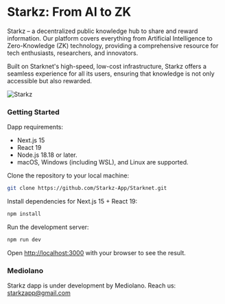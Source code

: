 # Starkz: From AI to ZK

Starkz – a decentralized public knowledge hub to share and reward information. Our platform covers everything from Artificial Intelligence to Zero-Knowledge (ZK) technology, providing a comprehensive resource for tech enthusiasts, researchers, and innovators.

Built on Starknet's high-speed, low-cost infrastructure, Starkz offers a seamless experience for all its users, ensuring that knowledge is not only accessible but also rewarded.

![Starkz](https://mediolano.app/wp-content/uploads/2025/01/Starkz-Mockup.png)


### Getting Started

Dapp requirements:
- Next.js 15
- React 19
- Node.js 18.18 or later.
- macOS, Windows (including WSL), and Linux are supported.

Clone the repository to your local machine:

```bash
git clone https://github.com/Starkz-App/Starknet.git
```
Install dependencies for Next.js 15 + React 19:

```bash
npm install
```

Run the development server:

```bash
npm run dev
```

Open [http://localhost:3000](http://localhost:3000) with your browser to see the result.

### Mediolano

Starkz dapp is under development by Mediolano. Reach us: starkzapp@gmail.com
